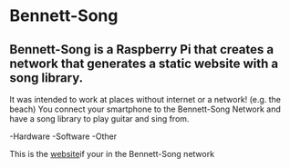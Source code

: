 # Bennett-Song
## Bennett-Song is a Raspberry Pi that creates a network that generates a static website with a song library.
It was intended to work at places without internet or a network! (e.g. the beach)
You connect your smartphone to the Bennett-Song Network 
and have a song library to play guitar and sing from.

-Hardware
-Software
-Other

This is the [website](http://3.14.15.9)if your in the Bennett-Song network
